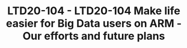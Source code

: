 ---
categories:
- ltd20
description: '<strong>To join this session live please go to:</strong><br><ul><li>YouTube:
  <a data-saferedirecturl="https://www.google.com/url?q=https://youtu.be/PFQdsAoxQjo&source=gmail&ust=1584481372166000&usg=AFQjCNEaHD7pbM7zG_P6qVfLUp1t25kjHQ"
  href="https://youtu.be/PFQdsAoxQjo" target="_blank">https://youtu.be/PFQdsAoxQjo</a></li><li>Zoom:
  <a data-saferedirecturl="https://www.google.com/url?q=https://zoom.us/j/979251096?pwd%3Dd1VOZVF3TDVGaW1BYXVNeUl3WDk5QT09&source=gmail&ust=1584481372167000&usg=AFQjCNEbwp1MgK5ehMTqiYrSaWesNvUPgw"
  href="https://zoom.us/j/979251096?pwd=d1VOZVF3TDVGaW1BYXVNeUl3WDk5QT09" target="_blank">https://zoom.us/j/979251096?pwd=d1VOZVF3TDVGaW1BYXVNeUl3WDk5QT09</a></li></ul>Description:
  <br>Currently, there are more and more ARM based datacenter hardware on the market,
  and their performance has been continuesly improving. Thus more and more users and
  customers starting to consider using these datacenter hardware for their bussiness.
  Big data is one of the most important area.<br><br>On the contrary, the open source
  ecosystem for big data on ARM is not that perfect, most of the software in the big
  data ecosystem did not care too much about running on ARM previously, they did not
  officially tested their codes on ARM, and there are alot of unsolved problems. In
  order to make those software able to run on ARM, one have to search and read tons
  of articles to do alot of patches and build numbers of dependencies by their own.
  And once the upstream changes or upgrades, there might be new problems since it
  does not test on ARM in upstream. All these made users scared to use ARM for their
  bussiness.<br><br>In order to change this situation and make the big data opensource
  ecosyste more friendly to ARM platform and its users, our team started by proposing
  adding ARM CI to those opensource projects. By doing this, the projects will be
  fully tested on ARM and all future changes will also be tested on ARM. And we fixed
  alot of problems directly in upstream, which benifits all users. And then, we start
  to perform performance comparision tests between ARM and X86, to give users an overview
  of the status. And there are also large numbers of TODOs in the future.<br><br>In
  this session, you can learn the current status about ARM CI of Big Data ecosystem
  projects like Hadoop, Spark, Hbase, Flink, Storm, Kudu, Impala etc. and our efforts
  on fixing ARM related problems. We will also introduce our future plans.'
image:
  featured: 'true'
  path: https://static.linaro.org/connect/ltd20/images/LTD20-104.png
session_id: LTD20-104
session_room: Track 1 [Tuesday]
session_slot:
  end_time: 2020-03-24 10:55
  start_time: 2020-03-24 10:30
session_speakers:
- speaker_bio: An openlab ARM tester for extending the ARM ecosystecm
  speaker_company: ''
  speaker_image: http://avatars.sched.co/0/9d/10468621/avatar.jpg.320x320px.jpg?24a
  speaker_name: bo zhaobo
  speaker_position: Huawei - China
  speaker_role: speaker
- speaker_bio: I am working in Huawei and devoting to Open source projects contribution.
    Currently I am focus on promoting some Projects in Big data area, e.g. Hadoop,
    Hive to support ARM platform.
  speaker_company: ''
  speaker_image: http://avatars.sched.co/a/34/10468693/avatar.jpg.320x320px.jpg?2a3
  speaker_name: Sheng Liu
  speaker_position: Huawei Senior Software Engineer
  speaker_role: speaker
- speaker_bio: Senior Software Engineer from OpenSource Ecosystem Dept. Huawei Technology
  speaker_company: Huawei Technology
  speaker_image: http://avatars.sched.co/5/41/10468720/avatar.jpg.320x320px.jpg?4d0
  speaker_name: Zhenyu Zheng
  speaker_position: Senior Software Engineer
  speaker_role: speaker
session_track: Big Data
tag: session
tags: Big Data
title: LTD20-104 - LTD20-104 Make life easier for Big Data users on ARM - Our efforts
  and future plans
---